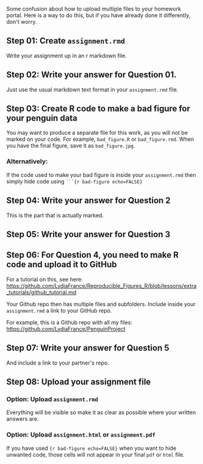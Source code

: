 Some confusion about how to upload multiple files to your homework portal. 
Here is a way to do this, but if you have already done it differently, don't worry. 


## Step 01: Create `assignment.rmd`

Write your assignment up in an r markdown file. 

## Step 02: Write your answer for Question 01. 

Just use the usual markdown text format in your `assignment.rmd` file. 

## Step 03: Create R code to make a bad figure for your penguin data

You may want to produce a separate file for this work, as you will not be marked on your code. For example, `bad_figure.R` or `bad_figure.rmd`. 
When you have the final figure, save it as `bad_figure.jpg`. 

### Alternatively:
If the code used to make your bad figure is inside your `assignment.rmd` then simply hide code using ` ```{r bad-figure echo=FALSE} `


## Step 04: Write your answer for Question 2

This is the part that is actually marked. 

## Step 05: Write your answer for Question 3

## Step 06: For Question 4, you need to make R code and upload it to GitHub

For a tutorial on this, see here: https://github.com/LydiaFrance/Reproducible_Figures_R/blob/lessons/extra_tutorials/github_tutorial.md

Your Github repo then has multiple files and subfolders. Include inside your `assignment.rmd` a link to your GitHub repo.  

For example, this is a Github repo with all my files: https://github.com/LydiaFrance/PenguinProject

## Step 07: Write your answer for Question 5

And include a link to your partner's repo. 

## Step 08: Upload your assignment file

### Option: Upload `assignment.rmd`

Everything will be visible so make it as clear as possible where your written answers are.

### Option: Upload `assignment.html` or `assignment.pdf`

If you have used `{r bad-figure echo=FALSE}` when you want to hide unwanted code, those cells will not appear in your final `pdf` or `html` file.  

